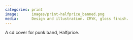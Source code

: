 ```yaml
---
categories: print
image:      images/print-halfprice_banned.png
media:      Design and illustration. CMYK, gloss finish.
---
```

A cd cover for punk band, Halfprice.
